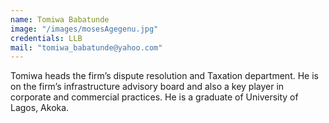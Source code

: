 ```yaml
---
name: Tomiwa Babatunde
image: "/images/mosesAgegenu.jpg"
credentials: LLB
mail: "tomiwa_babatunde@yahoo.com"
---
```


Tomiwa heads the firm’s dispute resolution and Taxation department. He is on the firm’s infrastructure advisory board and also a key player in corporate and commercial practices. He is a graduate of University of Lagos, Akoka.